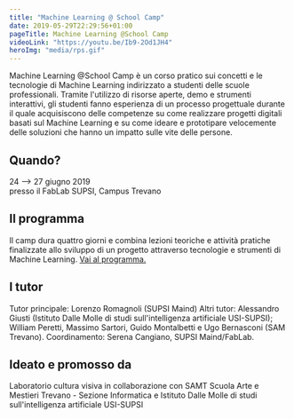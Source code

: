 ```yaml
---
title: "Machine Learning @ School Camp"
date: 2019-05-29T22:29:56+01:00
pageTitle: Machine Learning @School Camp
videoLink: "https://youtu.be/Ib9-2Od1JH4"
heroImg: "media/rps.gif"
---
```



Machine Learning @School Camp è un corso pratico sui concetti e le tecnologie di Machine Learning indirizzato a studenti delle scuole professionali. Tramite l'utilizzo di risorse aperte, demo e strumenti interattivi, gli studenti fanno esperienza di un processo progettuale durante il quale acquisiscono delle competenze su come realizzare progetti digitali basati sul Machine Learning e su come ideare e prototipare velocemente delle soluzioni che hanno un impatto sulle vite delle persone.

## Quando?
24 ⟶ 27 giugno 2019 <br>
presso il FabLab SUPSI, Campus Trevano

## Il programma
Il camp dura quattro giorni e combina lezioni teoriche e attività pratiche finalizzate allo sviluppo di un progetto attraverso tecnologie e strumenti di Machine Learning. 
[Vai al programma.](posts/programma)

## I tutor
Tutor principale: Lorenzo Romagnoli (SUPSI Maind)
Altri tutor: Alessandro Giusti (Istituto Dalle Molle di studi sull'intelligenza artificiale USI-SUPSI); William Peretti, Massimo Sartori, Guido Montalbetti e Ugo Bernasconi (SAM Trevano).
Coordinamento: Serena Cangiano, SUPSI Maind/FabLab.  

## Ideato e promosso da
Laboratorio cultura visiva in collaborazione con SAMT Scuola Arte e Mestieri Trevano - Sezione Informatica e Istituto Dalle Molle di studi sull'intelligenza artificiale USI-SUPSI












